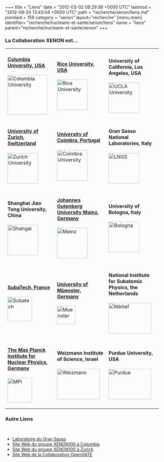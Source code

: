 +++
title = "Liens"
date = "2012-03-02 08:29:36 +0000 UTC"
lastmod = "2012-09-20 13:43:04 +0000 UTC"
path = "recherche/xenon/liens.md"
joomlaid = 159
category = "xenon"
layout="recherche"
[menu.main]
  identifier= "recherche/nucleaire-et-sante/xenon/liens"
  name = "liens"
  parent="recherche/nucleaire-et-sante/xenon"
+++
<h3>La Collaboration XENON est...</h3>
<table cellpadding="5" cellspacing="5">
<tbody>
<tr>
<td>
<h4><a href="Xenon_Columbia" target="_blank">Columbia University, USA</a></h4>
<p><a href="Xenon_Columbia" target="_blank"><img src="images/Recherche/Xenon/XENONCollaborationLogos/columbia_logo.png" alt="Columbia University" height="130" border="0" width="130"/></a></p>
</td>
<td>
<h4><a href="http://xenon.physics.rice.edu/" target="_blank">Rice University, USA</a></h4>
<p><a href="http://xenon.physics.rice.edu/" target="_blank"><img src="images/Recherche/Xenon/XENONCollaborationLogos/rice_logo.png" alt="Rice University" height="100" border="0" width="100"/></a></p>
</td>
<td>
<h4><a target="_blank">University of California, Los Angeles, USA</a></h4>
<p><a target="_blank"><img src="images/Recherche/Xenon/XENONCollaborationLogos/ucla_logo.png" alt="UCLA University" height="100" border="0" width="100"/></a></p>
</td>
</tr>
<tr>
<td>
<h4><a href="http://www.physik.uzh.ch/groups/groupbaudis/xenon/" target="_blank">University of Zurich, Switzerland</a></h4>
<p><a href="http://www.physik.uzh.ch/groups/groupbaudis/xenon/" target="_blank"><img src="images/Recherche/Xenon/XENONCollaborationLogos/zurich_logo.png" alt="Zurich University" height="100" border="0" width="100"/></a></p>
</td>
<td>
<h4><a href="http://xenon.fis.uc.pt" target="_blank">University of Coimbra, Portugal</a></h4>
<p><a href="http://xenon.fis.uc.pt" target="_blank"><img src="images/Recherche/Xenon/XENONCollaborationLogos/coimbra_logo.png" alt="Coimbra University" height="100" border="0" width="100"/></a></p>
</td>
<td>
<h4><a target="_blank">Gran Sasso National Laboratories, Italy</a></h4>
<p><a target="_blank"><img src="images/Recherche/Xenon/XENONCollaborationLogos/lngs_logo.png" alt="LNGS" height="100" border="0" width="100"/></a></p>
</td>
</tr>
<tr>
<td>
<h4><a target="_blank">Shanghai Jiao Tong University, China</a></h4>
<p><a target="_blank"><img src="images/Recherche/Xenon/XENONCollaborationLogos/shangai_logo.png" alt="Shangai" height="100" border="0" width="100"/></a></p>
</td>
<td>
<h4><a href="http://xenon.physik.uni-mainz.de/" target="_blank">Johannes Gutenberg University Mainz, Germany</a></h4>
<p><a href="http://xenon.physik.uni-mainz.de" target="_blank"><img src="images/Recherche/Xenon/XENONCollaborationLogos/mainz_logo.png" alt="Mainz" height="100" border="0" width="100"/></a></p>
</td>
<td>
<h4><a target="_blank">University of Bologna, Italy</a></h4>
<p><a target="_blank"><img src="images/Recherche/Xenon/XENONCollaborationLogos/bologna_logo.png" alt="Bologna" height="100" border="0" width="100"/></a></p>
</td>
</tr>
<tr>
<td>
<h4><a href="fr/recherche/xenon/presentation" target="_blank">SubaTech, France</a></h4>
<p><a href="fr/recherche/xenon/presentation" target="_blank"><img src="images/Recherche/Xenon/XENONCollaborationLogos/subatech_logo.png" alt="Subatech" height="80" border="0"/></a></p>
</td>
<td>
<h4><a href="http://www.uni-muenster.de/Physik.KP/AGWeinheimer/index.html" target="_blank">University of Müenster, Germany</a></h4>
<p><a href="http://www.uni-muenster.de/Physik.KP/AGWeinheimer/index.html" target="_blank"><img src="images/Recherche/Xenon/XENONCollaborationLogos/wwu_logo.gif" alt="Muenster" height="60" border="0"/></a></p>
</td>
<td>
<h4><a target="_blank">National Institute for Subatomic Physics, the Netherlands</a></h4>
<p><a target="_blank"><img src="images/Recherche/Xenon/XENONCollaborationLogos/nikhef_logo.png" alt="Nikhef" height="100" border="0" width="140"/></a></p>
</td>
</tr>
<tr>
<td>
<h4><a href="http://www.mpi-hd.mpg.de/lin" target="_blank">The Max Planck Institute for Nuclear Physics, Germany</a></h4>
<p><a href="http://www.mpi-hd.mpg.de/lin" target="_blank"><img src="images/Recherche/Xenon/XENONCollaborationLogos/MPIK-Logo_new.png" alt="MPI" height="80" border="0"/></a></p>
</td>
<td>
<h4><a target="_blank">Weizmann Institute of Science, Israel</a></h4>
<p><a target="_blank"><img src="images/Recherche/Xenon/XENONCollaborationLogos/weizmann_logo.png" alt="Weizmann" height="100" border="0" width="140"/></a></p>
</td>
<td>
<h4><a target="_blank">Purdue University, USA</a></h4>
<p><a target="_blank"><img src="images/Recherche/Xenon/XENONCollaborationLogos/purduelogo.png" alt="Purdue" height="100" border="0" width="140"/></a></p>
</td>
</tr>
</tbody>
</table>
<h3>Autre Liens</h3>
<div id="navigation">
<p> </p>
<ul>
<li><a href="http://www.lngs.infn.it/home.htm">Laboratoire du Gran Sasso</a></li>
<li><a href="http://xenon.astro.columbia.edu/">Site Web du groupe XENON100 à Columbia</a></li>
<li><a href="http://www.physik.uzh.ch/groups/groupbaudis/xenon/">Site Web du groupe XENON100 à Zurich</a></li>
<li><a href="http://www.opengatecollaboration.org/">Site Web de la Collaboration OpenGATE</a></li>
</ul>
</div>